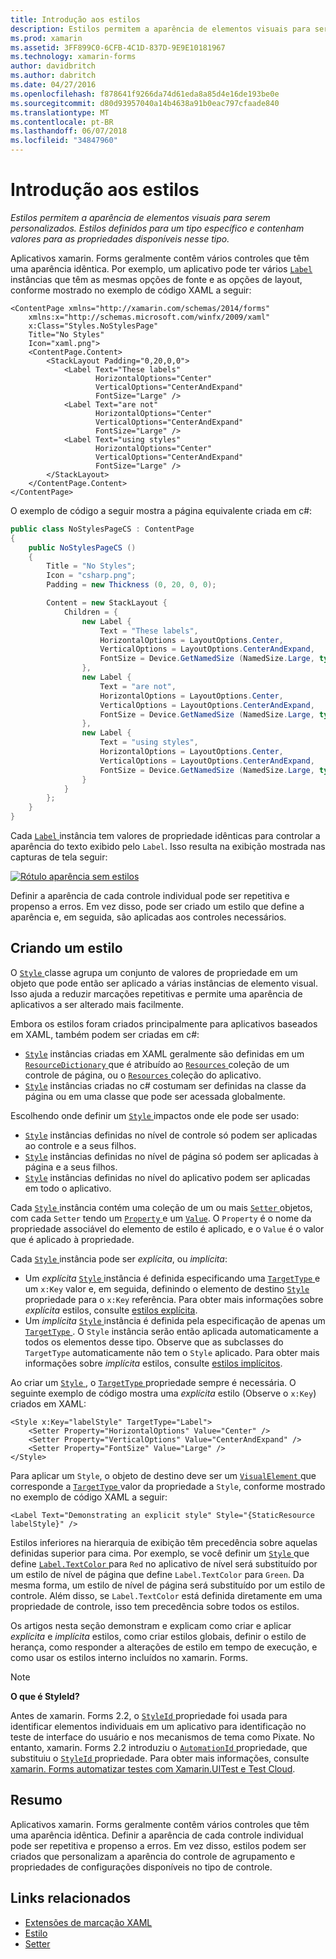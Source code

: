 ```yaml
---
title: Introdução aos estilos
description: Estilos permitem a aparência de elementos visuais para serem personalizados. Estilos definidos para um tipo específico e contenham valores para as propriedades disponíveis nesse tipo.
ms.prod: xamarin
ms.assetid: 3FF899C0-6CFB-4C1D-837D-9E9E10181967
ms.technology: xamarin-forms
author: davidbritch
ms.author: dabritch
ms.date: 04/27/2016
ms.openlocfilehash: f878641f9266da74d61eda8a85d4e16de193be0e
ms.sourcegitcommit: d80d93957040a14b4638a91b0eac797cfaade840
ms.translationtype: MT
ms.contentlocale: pt-BR
ms.lasthandoff: 06/07/2018
ms.locfileid: "34847960"
---
```

# <a name="introduction-to-styles"></a>Introdução aos estilos

_Estilos permitem a aparência de elementos visuais para serem personalizados. Estilos definidos para um tipo específico e contenham valores para as propriedades disponíveis nesse tipo._

Aplicativos xamarin. Forms geralmente contêm vários controles que têm uma aparência idêntica. Por exemplo, um aplicativo pode ter vários [ `Label` ](https://developer.xamarin.com/api/type/Xamarin.Forms.Label/) instâncias que têm as mesmas opções de fonte e as opções de layout, conforme mostrado no exemplo de código XAML a seguir:

```xaml
<ContentPage xmlns="http://xamarin.com/schemas/2014/forms"
    xmlns:x="http://schemas.microsoft.com/winfx/2009/xaml"
    x:Class="Styles.NoStylesPage"
    Title="No Styles"
    Icon="xaml.png">
    <ContentPage.Content>
        <StackLayout Padding="0,20,0,0">
            <Label Text="These labels"
                   HorizontalOptions="Center"
                   VerticalOptions="CenterAndExpand"
                   FontSize="Large" />
            <Label Text="are not"
                   HorizontalOptions="Center"
                   VerticalOptions="CenterAndExpand"
                   FontSize="Large" />
            <Label Text="using styles"
                   HorizontalOptions="Center"
                   VerticalOptions="CenterAndExpand"
                   FontSize="Large" />
        </StackLayout>
    </ContentPage.Content>
</ContentPage>
```

O exemplo de código a seguir mostra a página equivalente criada em c#:

```csharp
public class NoStylesPageCS : ContentPage
{
    public NoStylesPageCS ()
    {
        Title = "No Styles";
        Icon = "csharp.png";
        Padding = new Thickness (0, 20, 0, 0);

        Content = new StackLayout {
            Children = {
                new Label {
                    Text = "These labels",
                    HorizontalOptions = LayoutOptions.Center,
                    VerticalOptions = LayoutOptions.CenterAndExpand,
                    FontSize = Device.GetNamedSize (NamedSize.Large, typeof(Label))
                },
                new Label {
                    Text = "are not",
                    HorizontalOptions = LayoutOptions.Center,
                    VerticalOptions = LayoutOptions.CenterAndExpand,
                    FontSize = Device.GetNamedSize (NamedSize.Large, typeof(Label))
                },
                new Label {
                    Text = "using styles",
                    HorizontalOptions = LayoutOptions.Center,
                    VerticalOptions = LayoutOptions.CenterAndExpand,
                    FontSize = Device.GetNamedSize (NamedSize.Large, typeof(Label))
                }
            }
        };
    }
}
```

Cada [ `Label` ](https://developer.xamarin.com/api/type/Xamarin.Forms.Label/) instância tem valores de propriedade idênticas para controlar a aparência do texto exibido pelo `Label`. Isso resulta na exibição mostrada nas capturas de tela seguir:

[![](introduction-images/no-styles.png "Rótulo aparência sem estilos")](introduction-images/no-styles-large.png#lightbox "aparência sem estilos de rótulo")

Definir a aparência de cada controle individual pode ser repetitiva e propenso a erros. Em vez disso, pode ser criado um estilo que define a aparência e, em seguida, são aplicadas aos controles necessários.

## <a name="creating-a-style"></a>Criando um estilo

O [ `Style` ](https://developer.xamarin.com/api/type/Xamarin.Forms.Style/) classe agrupa um conjunto de valores de propriedade em um objeto que pode então ser aplicado a várias instâncias de elemento visual. Isso ajuda a reduzir marcações repetitivas e permite uma aparência de aplicativos a ser alterado mais facilmente.

Embora os estilos foram criados principalmente para aplicativos baseados em XAML, também podem ser criadas em c#:

- [`Style`](https://developer.xamarin.com/api/type/Xamarin.Forms.Style/) instâncias criadas em XAML geralmente são definidas em um [ `ResourceDictionary` ](https://developer.xamarin.com/api/type/Xamarin.Forms.ResourceDictionary/) que é atribuído ao [ `Resources` ](https://developer.xamarin.com/api/property/Xamarin.Forms.VisualElement.Resources/) coleção de um controle de página, ou o [ `Resources` ](https://developer.xamarin.com/api/property/Xamarin.Forms.Application.Resources/) coleção do aplicativo.
- [`Style`](https://developer.xamarin.com/api/type/Xamarin.Forms.Style/) instâncias criadas no c# costumam ser definidas na classe da página ou em uma classe que pode ser acessada globalmente.

Escolhendo onde definir um [ `Style` ](https://developer.xamarin.com/api/type/Xamarin.Forms.Style/) impactos onde ele pode ser usado:

- [`Style`](https://developer.xamarin.com/api/type/Xamarin.Forms.Style/) instâncias definidas no nível de controle só podem ser aplicadas ao controle e a seus filhos.
- [`Style`](https://developer.xamarin.com/api/type/Xamarin.Forms.Style/) instâncias definidas no nível de página só podem ser aplicadas à página e a seus filhos.
- [`Style`](https://developer.xamarin.com/api/type/Xamarin.Forms.Style/) instâncias definidas no nível do aplicativo podem ser aplicadas em todo o aplicativo.

Cada [ `Style` ](https://developer.xamarin.com/api/type/Xamarin.Forms.Style/) instância contém uma coleção de um ou mais [ `Setter` ](https://developer.xamarin.com/api/type/Xamarin.Forms.Setter/) objetos, com cada `Setter` tendo um [ `Property` ](https://developer.xamarin.com/api/property/Xamarin.Forms.Setter.Property/) e um [`Value`](https://developer.xamarin.com/api/property/Xamarin.Forms.Setter.Value/). O `Property` é o nome da propriedade associável do elemento de estilo é aplicado, e o `Value` é o valor que é aplicado à propriedade.

Cada [ `Style` ](https://developer.xamarin.com/api/type/Xamarin.Forms.Style/) instância pode ser *explícita*, ou *implícita*:

- Um *explícita* [ `Style` ](https://developer.xamarin.com/api/type/Xamarin.Forms.Style/) instância é definida especificando uma [ `TargetType` ](https://developer.xamarin.com/api/property/Xamarin.Forms.Style.TargetType/) e um `x:Key` valor e, em seguida, definindo o elemento de destino [ `Style` ](https://developer.xamarin.com/api/property/Xamarin.Forms.VisualElement.Style/) propriedade para o `x:Key` referência. Para obter mais informações sobre *explícita* estilos, consulte [estilos explícita](~/xamarin-forms/user-interface/styles/explicit.md).
- Um *implícita* [ `Style` ](https://developer.xamarin.com/api/type/Xamarin.Forms.Style/) instância é definida pela especificação de apenas um [ `TargetType` ](https://developer.xamarin.com/api/property/Xamarin.Forms.Style.TargetType/). O `Style` instância serão então aplicada automaticamente a todos os elementos desse tipo. Observe que as subclasses do `TargetType` automaticamente não tem o `Style` aplicado. Para obter mais informações sobre *implícita* estilos, consulte [estilos implícitos](~/xamarin-forms/user-interface/styles/implicit.md).

Ao criar um [ `Style` ](https://developer.xamarin.com/api/type/Xamarin.Forms.Style/), o [ `TargetType` ](https://developer.xamarin.com/api/property/Xamarin.Forms.Style.TargetType/) propriedade sempre é necessária. O seguinte exemplo de código mostra uma *explícita* estilo (Observe o `x:Key`) criados em XAML:

```xaml
<Style x:Key="labelStyle" TargetType="Label">
    <Setter Property="HorizontalOptions" Value="Center" />
    <Setter Property="VerticalOptions" Value="CenterAndExpand" />
    <Setter Property="FontSize" Value="Large" />
</Style>
```

Para aplicar um `Style`, o objeto de destino deve ser um [ `VisualElement` ](https://developer.xamarin.com/api/type/Xamarin.Forms.VisualElement/) que corresponde a [ `TargetType` ](https://developer.xamarin.com/api/property/Xamarin.Forms.Style.TargetType/) valor da propriedade a `Style`, conforme mostrado no exemplo de código XAML a seguir:

```xaml
<Label Text="Demonstrating an explicit style" Style="{StaticResource labelStyle}" />
```

Estilos inferiores na hierarquia de exibição têm precedência sobre aquelas definidas superior para cima. Por exemplo, se você definir um [ `Style` ](https://developer.xamarin.com/api/type/Xamarin.Forms.Style/) que define [ `Label.TextColor` ](https://developer.xamarin.com/api/property/Xamarin.Forms.Label.TextColor/) para `Red` no aplicativo de nível será substituído por um estilo de nível de página que define `Label.TextColor` para `Green`. Da mesma forma, um estilo de nível de página será substituído por um estilo de controle. Além disso, se `Label.TextColor` está definida diretamente em uma propriedade de controle, isso tem precedência sobre todos os estilos.

Os artigos nesta seção demonstram e explicam como criar e aplicar *explícita* e *implícita* estilos, como criar estilos globais, definir o estilo de herança, como responder a alterações de estilo em tempo de execução, e como usar os estilos interno incluídos no xamarin. Forms.

> [!NOTE]
> **O que é StyleId?**
>
> Antes de xamarin. Forms 2.2, o [ `StyleId` ](https://developer.xamarin.com/api/property/Xamarin.Forms.Element.StyleId/) propriedade foi usada para identificar elementos individuais em um aplicativo para identificação no teste de interface do usuário e nos mecanismos de tema como Pixate. No entanto, xamarin. Forms 2.2 introduziu o [ `AutomationId` ](https://developer.xamarin.com/api/property/Xamarin.Forms.Element.AutomationId/) propriedade, que substituiu o [ `StyleId` ](https://developer.xamarin.com/api/property/Xamarin.Forms.Element.StyleId/) propriedade. Para obter mais informações, consulte [xamarin. Forms automatizar testes com Xamarin.UITest e Test Cloud](~/xamarin-forms/deploy-test/uitest-and-test-cloud.md).

## <a name="summary"></a>Resumo

Aplicativos xamarin. Forms geralmente contêm vários controles que têm uma aparência idêntica. Definir a aparência de cada controle individual pode ser repetitiva e propenso a erros. Em vez disso, estilos podem ser criados que personalizam a aparência do controle de agrupamento e propriedades de configurações disponíveis no tipo de controle.


## <a name="related-links"></a>Links relacionados

- [Extensões de marcação XAML](~/xamarin-forms/xaml/xaml-basics/xaml-markup-extensions.md)
- [Estilo](https://developer.xamarin.com/api/type/Xamarin.Forms.Style/)
- [Setter](https://developer.xamarin.com/api/type/Xamarin.Forms.Setter/)
